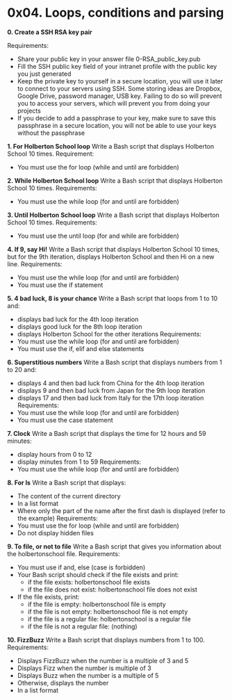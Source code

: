 # 0x04. Loops, conditions and parsing

**0. Create a SSH RSA key pair**

Requirements:

- Share your public key in your answer file 0-RSA_public_key.pub
- Fill the SSH public key field of your intranet profile with the public key you just generated
- Keep the private key to yourself in a secure location, you will use it later to connect to your servers using SSH. Some storing ideas are Dropbox, Google Drive, password manager, USB key. Failing to do so will prevent you to access your servers, which will prevent you from doing your projects
- If you decide to add a passphrase to your key, make sure to save this passphrase in a secure location, you will not be able to use your keys without the passphrase

**1. For Holberton School loop**
Write a Bash script that displays Holberton School 10 times.
Requirement:
- You must use the for loop (while and until are forbidden)

**2. While Holberton School loop**
Write a Bash script that displays Holberton School 10 times.
Requirements:
- You must use the while loop (for and until are forbidden)

**3. Until Holberton School loop**
Write a Bash script that displays Holberton School 10 times.
Requirements:
- You must use the until loop (for and while are forbidden)

**4. If 9, say Hi!**
Write a Bash script that displays Holberton School 10 times, but for the 9th iteration, displays Holberton School and then Hi on a new line.
Requirements:
- You must use the while loop (for and until are forbidden)
- You must use the if statement

**5. 4 bad luck, 8 is your chance**
Write a Bash script that loops from 1 to 10 and:
- displays bad luck for the 4th loop iteration
- displays good luck for the 8th loop iteration
- displays Holberton School for the other iterations
Requirements:
- You must use the while loop (for and until are forbidden)
- You must use the if, elif and else statements

**6. Superstitious numbers**
Write a Bash script that displays numbers from 1 to 20 and:
- displays 4 and then bad luck from China for the 4th loop iteration
- displays 9 and then bad luck from Japan for the 9th loop iteration
- displays 17 and then bad luck from Italy for the 17th loop iteration
Requirements:
- You must use the while loop (for and until are forbidden)
- You must use the case statement

**7. Clock**
Write a Bash script that displays the time for 12 hours and 59 minutes:
- display hours from 0 to 12
- display minutes from 1 to 59
Requirements:
- You must use the while loop (for and until are forbidden)

**8. For ls**
Write a Bash script that displays:
- The content of the current directory
- In a list format
- Where only the part of the name after the first dash is displayed (refer to the example)
Requirements:
- You must use the for loop (while and until are forbidden)
- Do not display hidden files

**9. To file, or not to file**
Write a Bash script that gives you information about the holbertonschool file.
Requirements:
- You must use if and, else (case is forbidden)
- Your Bash script should check if the file exists and print:
   - if the file exists: holbertonschool file exists
   - if the file does not exist: holbertonschool file does not exist
- If the file exists, print:
   - if the file is empty: holbertonschool file is empty
   - if the file is not empty: holbertonschool file is not empty
   - if the file is a regular file: holbertonschool is a regular file
   - if the file is not a regular file: (nothing)

**10. FizzBuzz**
Write a Bash script that displays numbers from 1 to 100.
Requirements:
- Displays FizzBuzz when the number is a multiple of 3 and 5
- Displays Fizz when the number is multiple of 3
- Displays Buzz when the number is a multiple of 5
- Otherwise, displays the number
- In a list format
